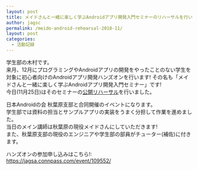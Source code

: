 ```yaml
---
layout: post
title: メイドさんと一緒に楽しく学ぶAndroidアプリ開発入門セミナーのリハーサルを行いました!
author: jagsc
permalink: /meido-android-rehearsal-2018-11/
layout: post
categories:
  - 活動記録
---
```


学生部の木村です。  
来月、12月にプログラミングやAndroidアプリの開発をやったことのない学生を対象に初心者向けのAndroidアプリ開発ハンズオンを行います!
その名も「メイドさんと一緒に楽しく学ぶAndroidアプリ開発入門セミナー」です!  
今日(11月25日)はそのセミナーの[公開リハーサル](https://jagsa.connpass.com/event/109409/)を行いました。  

日本Androidの会 秋葉原支部と合同開催のイベントになります。  
学生部では資料の担当とサンプルアプリの実装をうまく分担して作業を進めました。  
当日のメイン講師は秋葉原の現役メイドさんにしていただきます!  
また、秋葉原支部の現役のエンジニアや学生部の部員がチューター(補佐)に付きます。  

ハンズオンの参加申し込みはこちら!: https://jagsa.connpass.com/event/109552/  
